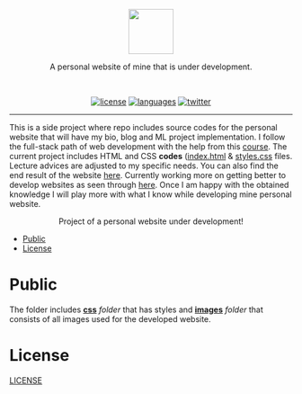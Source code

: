 <p align=center>
  <img height="80px" src="https://github.com/aurimas13/Personal-website/blob/main/Public/images/Aurimas-hsGCfs.png"/>
</p>
<p align=center>
  A personal website of mine that is under development.
</p>
<br>
<p align=center>
  <a href="https://github.com/aurimas13/Personal-website/blob/main/LICENSE"><img alt="license" src="https://img.shields.io/npm/l/express"></a>
  <a href="https://github.com/aurimas13/Personal-website/blob/main/index.html"><img alt="languages" src="https://img.shields.io/github/languages/count/aurimas13/Personal-website"></a>
  <a href="https://twitter.com/AANausedas"><img alt="twitter" src=https://img.shields.io/twitter/follow/AANausedas?style=social"/></a>
</p>

------

This is a side project where repo includes source codes for the personal website that will have my bio, blog and ML project implementation. I follow the full-stack path of web development with the help from this [course](https://www.udemy.com/course/the-complete-web-development-bootcamp/). The current project includes HTML and CSS **codes** ([index.html](https://github.com/aurimas13/Personal-website/blob/main/index.html) & [styles.css](https://github.com/aurimas13/Personal-website/blob/main/css/styles.css) files. Lecture advices are adjusted to my specific needs. You can also find the end result of the website [here](https://aurimas13.github.io/Personal-website/). Currently working more on getting better to develop websites as seen through [here](https://github.com/aurimas13/Web-programs). Once I am happy with the obtained knowledge I will play more with what I know while developing mine personal website.



<p align="center">
  Project of a personal website under development!
</p>

- [Public](#Public)
- [License](#License)

# Public

The folder includes [**css**](https://github.com/aurimas13/Personal-website/tree/main/Public/css) *folder* that has styles and [**images**](https://github.com/aurimas13/Personal-website/tree/main/Public/images) *folder* that consists of all images used for the developed website.

# License

[LICENSE](https://github.com/aurimas13/Personal-website/blob/main/LICENSE)
